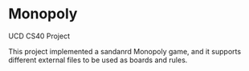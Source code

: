 # Monopoly
UCD CS40 Project

This project implemented a sandanrd Monopoly game, and it supports different external files to be used as boards and rules. 
